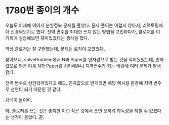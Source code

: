 # 1780번 종이의 개수

오늘도 어제에 이어서 분할정복 문제를 풀었다.
문제 풀이는 어렵지 않아서, 리팩토링에 더 신경써보기로 했다.
전역 변수를 최대한 쓰지 않는 방법을 고민하다가,
클로저를 이 기회에 실습해보면 재미있겠다는 생각을 했다.

막상 클로저는 잘 구현했는데,
문제는 로직이 꼬였었다.

찾아보니, solveProblem에서 N과 Paper를 인자값으로 받는 것을 적어놨었는데, 인자값으로 받은 다음 N과 Paper를 처리해주니 지역변수가 되는 바람에 여러 문제가 발생했다.

전역 변수로 선언되어있다고 해도, 인자값으로 받게되면 해당 렉시컬 환경에 지역 변수로 선언이 되기 때문인 것 같다.

지식이 늘어따.

아, 클로저를 쓰는 것은 좋지만 이런 작은 것에서 쓰면 오히려 가독성을 헤칠 수 있겠다는 생각이 들었다. 끝.
